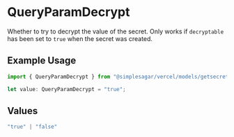 # QueryParamDecrypt

Whether to try to decrypt the value of the secret. Only works if `decryptable` has been set to `true` when the secret was created.

## Example Usage

```typescript
import { QueryParamDecrypt } from "@simplesagar/vercel/models/getsecretop.js";

let value: QueryParamDecrypt = "true";
```

## Values

```typescript
"true" | "false"
```